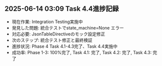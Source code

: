 ## 2025-06-14 03:09 Task 4.4進捗記録
- 現在作業: Integration Testing実施中
- 発見した問題: 統合テストでstate_machine=None エラー
- 対応必要: JsonTableDirectiveのモック設定修正
- 次のステップ: 統合テスト修正と最終検証
- 進捗状況: Phase 4 Task 4.1-4.3完了、Task 4.4実施中
- 成功率: Phase 1-3: 100%完了, Task 4.1: 完了, Task 4.2: 完了, Task 4.3: 完了
